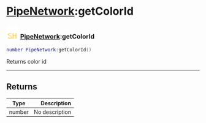 # [PipeNetwork](../pipenetwork/README.md):getColorId

### <img src="../../.gitbook/assets/shared.png" width="32" height="32" /> [PipeNetwork](../pipenetwork/README.md):getColorId

```lua
number PipeNetwork:getColorId()
```

Returns color id<br>

-----------------
## Returns

| Type   | Description |
| ------ | ----------: |
| number | No description |
